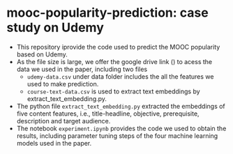 # mooc-popularity-prediction: case study on Udemy
- This repository iprovide the code used to predict the MOOC popularity based on Udemy.
- As the file size is large, we offer the google drive link () to acess the data we used in the paper, including two files
  - ``udemy-data.csv`` under data folder includes the all the features we used to make prediction. 
  - ``course-text-data.csv`` is used to extract text embeddings by extract_text_embedding.py.
- The python file ``extract_text_embedding.py`` extracted the embeddings of five content features, i.e., title-headline, objective, prerequisite, description and target audience.
- The notebook ``experiment.ipynb`` provides the code we used to obtain the results, including parameter tuning steps of the four machine learning models used in the paper. 
